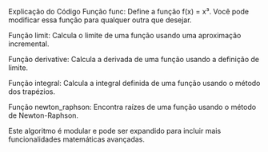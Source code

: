 Explicação do Código
Função func: Define a função f(x) = x³. Você pode modificar essa função para qualquer outra que desejar.

Função limit: Calcula o limite de uma função usando uma aproximação incremental.

Função derivative: Calcula a derivada de uma função usando a definição de limite.

Função integral: Calcula a integral definida de uma função usando o método dos trapézios.

Função newton_raphson: Encontra raízes de uma função usando o método de Newton-Raphson.

Este algoritmo é modular e pode ser expandido para incluir mais funcionalidades matemáticas avançadas.
